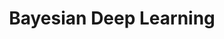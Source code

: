 ---
title: Bayesian Deep Learning
description: Overview and summary of Bayesian Deep Learning.
img: assets/img/project_preview/bayesian-dl.png
importance: 2
category: other
paper: Bayesian-DL.pdf
slides: Bayesian-DL-Pres.pdf
---